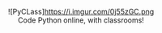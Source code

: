 <span style="display:block;text-align:center">![PyCLass]https://i.imgur.com/0j55zGC.png</span>
<span style="display:block;text-align:center">Code Python online, with classrooms!</span>
